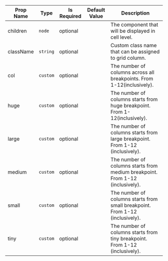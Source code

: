 | Prop Name | Type | Is Required | Default Value | Description | 
|-|-|-|-|-|
| children | `node`  | optional |  | The component that will be displayed in cell level. |
| className | `string`  | optional |  | Custom class name that can be assigned to grid column. |
| col | `custom`  | optional |  | The number of columns across all breakpoints. From 1-12(inclusively). |
| huge | `custom`  | optional |  | The number of columns starts from huge breakpoint. From 1-12(inclusively). |
| large | `custom`  | optional |  | The number of columns starts from large breakpoint. From 1-12 (inclusively). |
| medium | `custom`  | optional |  | The number of columns starts from medium breakpoint. From 1-12 (inclusively). |
| small | `custom`  | optional |  | The number of columns starts from small breakpoint. From 1-12 (inclusively). |
| tiny | `custom`  | optional |  | The number of columns starts from tiny breakpoint. From 1-12 (inclusively). |